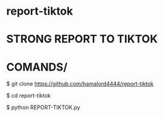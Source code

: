 # report-tiktok
# STRONG REPORT TO TIKTOK

# COMANDS/

$ git clone https://github.com/hamalord4444/report-tiktok

$ cd report-tiktok

$ python REPORT-TIKTOK.py
